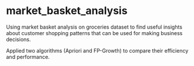 # market_basket_analysis

Using market basket analysis on groceries dataset to find useful insights about customer shopping patterns that can be used for making business decisions. 

Applied two algorithms (Apriori and FP-Growth) to compare their efficiency and performance. 
